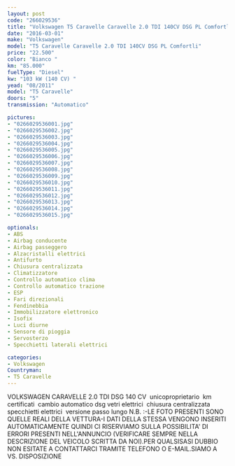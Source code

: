 ```yaml
---
layout: post
code: "266029536"
title: "Volkswagen T5 Caravelle Caravelle 2.0 TDI 140CV DSG PL Comfortli"
date: "2016-03-01"
make: "Volkswagen"
model: "T5 Caravelle Caravelle 2.0 TDI 140CV DSG PL Comfortli"
price: "22.500"
color: "Bianco "
km: "85.000"
fuelType: "Diesel"
kw: "103 kW (140 CV) "
yead: "08/2011"
model: "T5 Caravelle"
doors: "5"
transmission: "Automatico"

pictures:
- "0266029536001.jpg"
- "0266029536002.jpg"
- "0266029536003.jpg"
- "0266029536004.jpg"
- "0266029536005.jpg"
- "0266029536006.jpg"
- "0266029536007.jpg"
- "0266029536008.jpg"
- "0266029536009.jpg"
- "0266029536010.jpg"
- "0266029536011.jpg"
- "0266029536012.jpg"
- "0266029536013.jpg"
- "0266029536014.jpg"
- "0266029536015.jpg"

optionals:
- ABS
- Airbag conducente
- Airbag passeggero
- Alzacristalli elettrici
- Antifurto
- Chiusura centralizzata
- Climatizzatore
- Controllo automatico clima
- Controllo automatico trazione
- ESP
- Fari direzionali
- Fendinebbia
- Immobilizzatore elettronico
- Isofix
- Luci diurne
- Sensore di pioggia
- Servosterzo
- Specchietti laterali elettrici

categories:
- Volkswagen
Countryman:
- T5 Caravelle
---
```

VOLKSWAGEN CARAVELLE 2.0 TDI DSG 140 CV  unicoproprietario  km certificati  cambio automatico dsg vetri elettrici  chiusura centralizzata specchietti elettrici  versione passo lungo N.B. :-LE FOTO PRESENTI SONO QUELLE REALI DELLA VETTURA-I DATI DELLA STESSA VENGONO INSERITI AUTOMATICAMENTE QUINDI CI RISERVIAMO SULLA POSSIBILITA' DI ERRORI PRESENTI NELL'ANNUNCIO (VERIFICARE SEMPRE NELLA DESCRIZIONE DEL VEICOLO SCRITTA DA NOI).PER QUALSISASI DUBBIO NON ESITATE A CONTATTARCI TRAMITE TELEFONO O E-MAIL.SIAMO A VS. DISPOSIZIONE